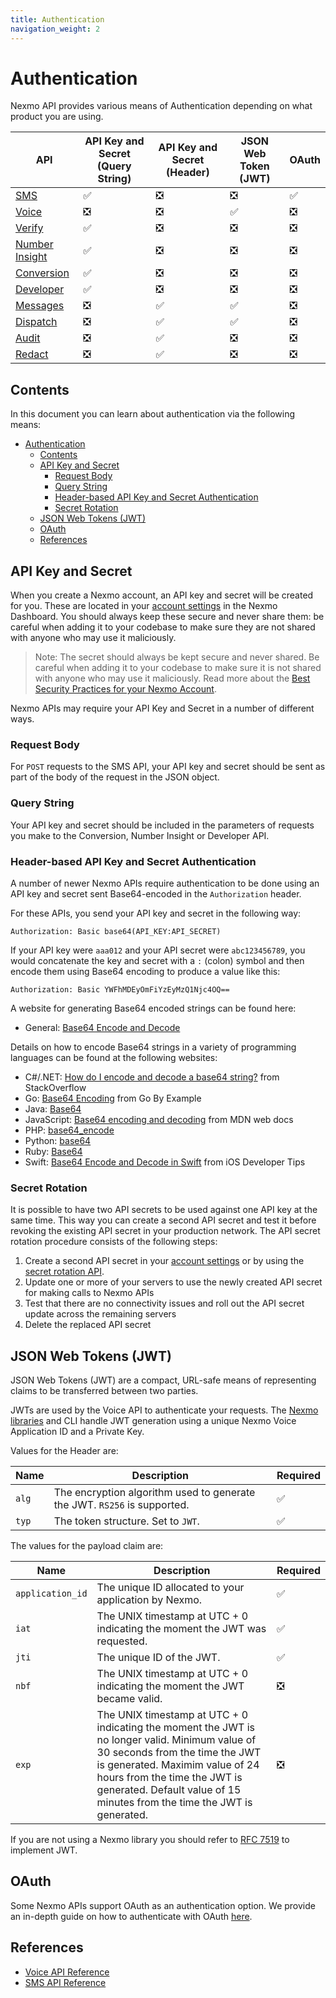 ```yaml
---
title: Authentication
navigation_weight: 2
---
```


# Authentication

Nexmo API provides various means of Authentication depending on what product you are using.

API | API Key and Secret (Query String) | API Key and Secret (Header) | JSON Web Token (JWT) | OAuth
-- | -- | -- | -- | --
[SMS](/api/sms) | ✅ | ❎ | ❎ | ✅
[Voice](/api/voice) | ❎ | ❎ | ✅ | ❎
[Verify](/api/verify) | ✅ | ❎ | ❎| ❎
[Number Insight](/api/number-insight) | ✅ | ❎ | ❎| ❎
[Conversion](/api/conversion) | ✅ | ❎ | ❎| ❎
[Developer](/api/developer) | ✅ | ❎ | ❎| ❎
[Messages](/api/messages) | ❎ | ✅ | ✅| ❎
[Dispatch](/api/dispatch) | ❎ | ✅ | ✅| ❎
[Audit](/api/audit) | ❎ | ✅ | ❎ | ❎
[Redact](/api/redact) | ❎ | ✅ | ❎ | ❎

## Contents

In this document you can learn about authentication via the following means:

- [Authentication](#authentication)
  - [Contents](#contents)
  - [API Key and Secret](#api-key-and-secret)
    - [Request Body](#request-body)
    - [Query String](#query-string)
    - [Header-based API Key and Secret Authentication](#header-based-api-key-and-secret-authentication)
    - [Secret Rotation](#secret-rotation)
  - [JSON Web Tokens (JWT)](#json-web-tokens-jwt)
  - [OAuth](#oauth)
  - [References](#references)

## API Key and Secret

When you create a Nexmo account, an API key and secret will be created for you. These are located in your [account settings](https://dashboard.nexmo.com/settings) in the Nexmo Dashboard. You should always keep these secure and never share them: be careful when adding it to your codebase to make sure they are not shared with anyone who may use it maliciously.

> Note: The secret should always be kept secure and never shared. Be careful when adding it to your codebase to make sure it is not shared with anyone who may use it maliciously. Read more about the [Best Security Practices for your Nexmo Account](https://help.nexmo.com/hc/en-us/articles/115014939548).

Nexmo APIs may require your API Key and Secret in a number of different ways.

### Request Body

For `POST` requests to the SMS API, your API key and secret should be sent as part of the body of the request in the JSON object.

### Query String

Your API key and secret should be included in the parameters of requests you make to the Conversion, Number Insight or Developer API.

### Header-based API Key and Secret Authentication

A number of newer Nexmo APIs require authentication to be done using an API key and secret sent Base64-encoded in the `Authorization` header.

For these APIs, you send your API key and secret in the following way:

```
Authorization: Basic base64(API_KEY:API_SECRET)
```

If your API key were `aaa012` and your API secret were `abc123456789`, you would concatenate the key and secret with a `:` (colon) symbol and then encode them using Base64 encoding to produce a value like this:

```
Authorization: Basic YWFhMDEyOmFiYzEyMzQ1Njc4OQ==
```

A website for generating Base64 encoded strings can be found here:

* General: [Base64 Encode and Decode](https://www.base64encode.org/)

Details on how to encode Base64 strings in a variety of programming languages can be found at the following websites:

* C#/.NET: [How do I encode and decode a base64 string?](https://stackoverflow.com/questions/11743160/how-do-i-encode-and-decode-a-base64-string) from StackOverflow
* Go: [Base64 Encoding](https://gobyexample.com/base64-encoding) from Go By Example
* Java: [Base64](https://docs.oracle.com/javase/8/docs/api/java/util/Base64.html)
* JavaScript: [Base64 encoding and decoding](https://developer.mozilla.org/en-US/docs/Web/API/WindowBase64/Base64_encoding_and_decoding) from MDN web docs
* PHP: [base64_encode](https://secure.php.net/manual/en/function.base64-encode.php)
* Python: [base64](https://docs.python.org/2/library/base64.html)
* Ruby: [Base64](https://ruby-doc.org/stdlib-2.5.0/libdoc/base64/rdoc/Base64.html)
* Swift: [Base64 Encode and Decode in Swift](http://iosdevelopertips.com/swift-code/base64-encode-decode-swift.html) from iOS Developer Tips

### Secret Rotation
It is possible to have two API secrets to be used against one API key at the same time. This way you can create a second API secret and test it before revoking the existing API secret in your production network. The API secret rotation procedure consists of the following steps:

1. Create a second API secret in your [account settings](https://dashboard.nexmo.com/settings) or by using  the [secret rotation API](/api/account/secret-management).
2. Update one or more of your servers to use the newly created API secret for making calls to Nexmo APIs
3. Test that there are no connectivity issues and roll out the API secret update across the remaining servers
4. Delete the replaced API secret

## JSON Web Tokens (JWT)

JSON Web Tokens (JWT) are a compact, URL-safe means of representing claims to be transferred between two parties.

JWTs are used by the Voice API to authenticate your requests. The [Nexmo libraries](/tools) and CLI handle JWT generation using a unique Nexmo Voice Application ID and a Private Key.

Values for the Header are:

Name | Description | Required
-- | -- | --
`alg` | The encryption algorithm used to generate the JWT. `RS256` is supported. | ✅
`typ` | The token structure. Set to `JWT`. | ✅

The values for the payload claim are:

Name | Description | Required
-- | -- | --
`application_id` | The unique ID allocated to your application by Nexmo. | ✅
`iat` | The UNIX timestamp at UTC + 0 indicating the moment the JWT was requested. | ✅
`jti` | The unique ID of the JWT. | ✅
`nbf` | The UNIX timestamp at UTC + 0 indicating the moment the JWT became valid. | ❎
`exp` | The UNIX timestamp at UTC + 0 indicating the moment the JWT is no longer valid. Minimum value of 30 seconds from the time the JWT is generated. Maximim value of 24 hours from the time the JWT is generated. Default value of 15 minutes from the time the JWT is generated. | ❎

If you are not using a Nexmo library you should refer to [RFC 7519](https://tools.ietf.org/html/rfc7519) to implement JWT.

## OAuth

Some Nexmo APIs support OAuth as an authentication option. We provide an in-depth guide on how to authenticate with OAuth [here](/concepts/guides/oauth).

## References

* [Voice API Reference](/api/voice)
* [SMS API Reference](/api/sms)
